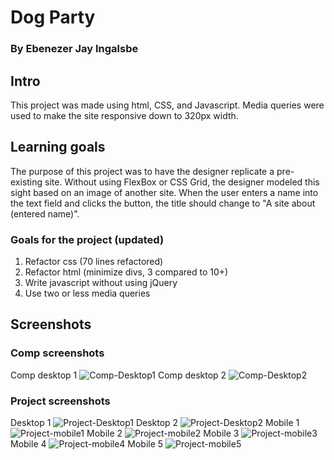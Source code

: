 # Dog Party
### By Ebenezer Jay Ingalsbe
## Intro
This project was made using html, CSS, and Javascript. Media queries were used to make the site responsive down to 320px width. 
## Learning goals
The purpose of this project was to have the designer replicate a pre-existing site. Without using FlexBox or CSS Grid, the designer modeled this sight based on an image of another site. When the user enters a name into the text field and clicks the button, the title should change to "A site about (entered name)". 
### Goals for the project (updated)
1. Refactor css (70 lines refactored)
2. Refactor html (minimize divs, 3 compared to 10+)
3. Write javascript without using jQuery
4. Use two or less media queries
## Screenshots
### Comp screenshots
Comp desktop 1
![Comp-Desktop1](images/comp-desktop-screenshot1.png)
Comp desktop 2
![Comp-Desktop2](images/comp-desktop-screenshot2.png)
### Project screenshots
Desktop 1
![Project-Desktop1](images/project-desktop-screenshot1.png)
Desktop 2
![Project-Desktop2](images/project-desktop-screenshot2.png)
Mobile 1
![Project-mobile1](images/project-mobile-screenshot1.png)
Mobile 2
![Project-mobile2](images/project-mobile-screenshot2.png)
Mobile 3
![Project-mobile3](images/project-mobile-screenshot3.png)
Mobile 4
![Project-mobile4](images/project-mobile-screenshot4.png)
Mobile 5
![Project-mobile5](images/project-mobile-screenshot5.png)
